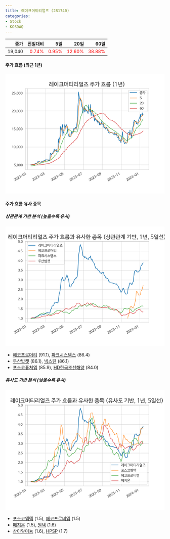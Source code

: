 ```yaml
---
title: 레이크머티리얼즈 (281740)
categories:
- Stock
- KOSDAQ
---
```


|종가|전일대비|5일|20일|60일|
|---:|-------:|--:|---:|---:|
|19,040|<span style="color: red">0.74%</span>|<span style="color: red">0.95%</span>|<span style="color: red">12.60%</span>|<span style="color: red">38.88%</span>|

<!-- more -->


#### 주가 흐름 (최근 1년)
![281740](/assets/images/stock/281740.png)


#### 주가 흐름 유사 종목


##### 상관관계 기반 분석 (높을수록 유사)
![281740](/assets/images/stock/281740_corr.png)
- [에코프로머티](/450080/) (91.1), [파크시스템스](/140860/) (86.4)
- [두산밥캣](/241560/) (86.1), [넥스틴](/348210/) (86.1)
- [포스코퓨처엠](/003670/) (85.9), [HD한국조선해양](/009540/) (84.0)


##### 유사도 기반 분석 (낮을수록 유사)	
![281740](/assets/images/stock/281740_sim.png)
- [포스코엠텍](/009520/) (1.5), [에코프로비엠](/247540/) (1.5)
- [메지온](/140410/) (1.5), [원텍](/336570/) (1.6)
- [삼아알미늄](/006110/) (1.6), [HPSP](/403870/) (1.7)